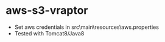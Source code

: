 # aws-s3-vraptor
 
 * Set aws credentials in src\main\resources\aws.properties
 * Tested with Tomcat8/Java8
